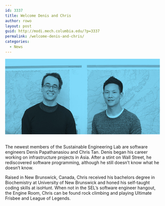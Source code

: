 ```yaml
---
id: 3337
title: Welcome Denis and Chris
author: rowo
layout: post
guid: http://modi.mech.columbia.edu/?p=3337
permalink: /welcome-denis-and-chris/
categories:
  - News
---
```

<img style="padding-bottom:15px;" src="/assets/uploads/blog/2013/11/denisandchris.jpg" /> 

The newest members of the Sustainable Engineering Lab are software engineers Denis Papathanasiou and Chris Tan. <!--more-->Denis began his career working on infrastructure projects in Asia. After a stint on Wall Street, he rediscovered software programming, although he still doesn&#8217;t know what he doesn&#8217;t know.

Raised in New Brunswick, Canada, Chris received his bachelors degree in Biochemistry at University of New Brunswick and honed his self-taught coding skills at isoHunt. When not in the SEL&#8217;s software engineer hangout, the Engine Room, Chris can be found rock climbing and playing Ultimate Frisbee and League of Legends.